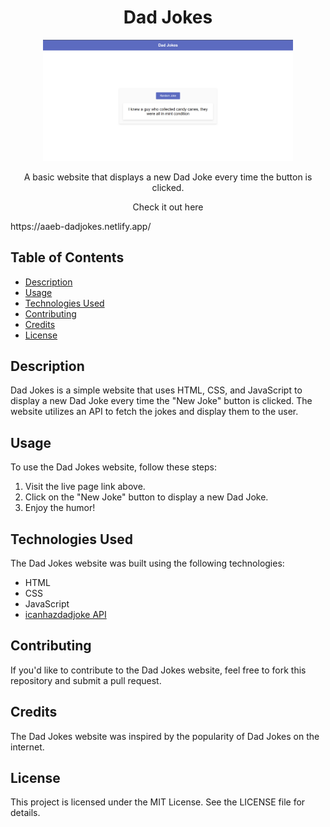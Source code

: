 <h1 align="center">Dad Jokes</h1>

<p align="center">
  <img src="./dadjokes.png" alt="Dad Jokes" width="400" />
</p>

<p align="center">A basic website that displays a new Dad Joke every time the button is clicked.</p>
<p align="center">Check it out here</p> https://aaeb-dadjokes.netlify.app/

## Table of Contents

- [Description](#description)
- [Usage](#usage)
- [Technologies Used](#technologies-used)
- [Contributing](#contributing)
- [Credits](#credits)
- [License](#license)

## Description

Dad Jokes is a simple website that uses HTML, CSS, and JavaScript to display a new Dad Joke every time the "New Joke" button is clicked. The website utilizes an API to fetch the jokes and display them to the user.

## Usage

To use the Dad Jokes website, follow these steps:

1. Visit the live page link above.
2. Click on the "New Joke" button to display a new Dad Joke.
3. Enjoy the humor!

## Technologies Used

The Dad Jokes website was built using the following technologies:

- HTML
- CSS
- JavaScript
- [icanhazdadjoke API](https://icanhazdadjoke.com/api)

## Contributing

If you'd like to contribute to the Dad Jokes website, feel free to fork this repository and submit a pull request.

## Credits

The Dad Jokes website was inspired by the popularity of Dad Jokes on the internet.

## License

This project is licensed under the MIT License. See the LICENSE file for details.
